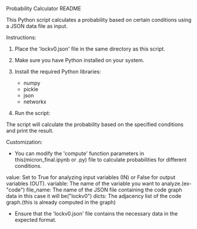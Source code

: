Probability Calculator README

This Python script calculates a probability based on certain conditions using a JSON data file as input.

Instructions:

1. Place the 'lockv0.json' file in the same directory as this script.

2. Make sure you have Python installed on your system.

3. Install the required Python libraries:

   - numpy
   - pickle
   - json
   - networkx

4. Run the script:


The script will calculate the probability based on the specified conditions and print the result.

Customization:

- You can modify the 'compute' function parameters in this(micron_final.ipynb or .py) file to calculate probabilities for different conditions.

value: Set to True for analyzing input variables (IN) or False for output variables (OUT).
variable: The name of the variable you want to analyze.(ex-"code")
file_name: The name of the JSON file containing the code graph data in this case it will be("lockv0")
dicts: The adjacency list of the code graph.(this is already computed in the graph)

- Ensure that the 'lockv0.json' file contains the necessary data in the expected format.
